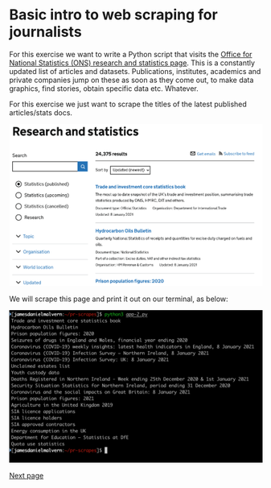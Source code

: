 # Basic intro to web scraping for journalists

For this exercise we want to write a Python script that visits the [Office for National Statistics (ONS) research and statistics page](https://www.gov.uk/search/research-and-statistics). This is a constantly updated list of articles and datasets. Publications, institutes, academics and private companies jump on these as soon as they come out, to make data graphics, find stories, obtain specific data etc. Whatever. 

For this exercise we just want to scrape the titles of the latest published articles/stats docs.

![alt text](https://github.com/jdm79/basic-bs4/blob/main/img/ons-list.png?raw=true)

We will scrape this page and print it out on our terminal, as below:

![alt text](https://github.com/jdm79/basic-bs4/blob/main/img/list-titles.png?raw=true)

[Next page](https://github.com/jdm79/basic-bs4/blob/main/2-web-scraping-set-up.md)